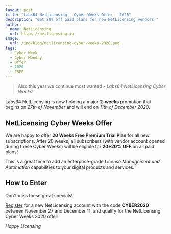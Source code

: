 ```yaml
---
layout: post
title: "Labs64 NetLicensing - Cyber Weeks Offer - 2020"
description: "Get 20% off paid plans for new NetLicensing vendors!"
author:
  name: NetLicensing
  url: https://netlicensing.io
image:
  url: /img/blog/netlicensing-cyber-weeks-2020.png
tags:
  - Cyber Week
  - Cyber Monday
  - Offer
  - 2020
  - FREE
---
```


>Also this year we continue most wanted - *Labs64 NetLicensing Cyber Weeks*!

Labs64 NetLicensing is now holding a major **2-weeks** promotion that begins on *27th of November* and will end on *11th of December 2020*.

## NetLicensing Cyber Weeks Offer

We are happy to offer **20 Weeks Free Premium Trial Plan** for all new subscriptions.
After 20 weeks, all subscribers (with vendor account opened during these Cyber Weeks) will be eligible for **20+20% OFF** on all paid plans!

This is a great time to add an enterprise-grade *License Management and Automation* capabilities to your digital products and services.

## How to Enter

Don't miss these great specials!

[Register](https://ui.netlicensing.io/#/register) for a new NetLicensing account with the code **CYBER2020** between November 27 and December 11, and qualify for the NetLicensing Cyber Weeks 2020 offer!

*Happy Licensing*
